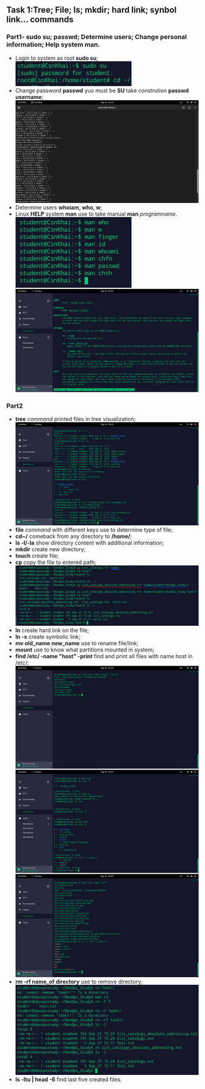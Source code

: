 ## Task 1:Tree; File; ls; mkdir; hard link; synbol link... **commands**<br/>
### Part1- sudo su; passwd; Determine users; Change personal information; Help system man.
   - Login to system as root **sudo su**;![Sudo_pic](https://github.com/xxxDaOctoPuSSxxx/DevOps_Academy/blob/Linux_Lessons/Linux/Task1/sudo.png)
   - Change password **passwd** yuo must be **SU** take constrution **passwd username**;![passwd_pic](https://github.com/xxxDaOctoPuSSxxx/DevOps_Academy/blob/Linux_Lessons/Linux/Task1/Change%20password.png)
   - Determine users **whoiam, who, w**;
   - Linux **HELP** system **man** use to take manual **man** _programname_. ![man_pic](https://github.com/xxxDaOctoPuSSxxx/DevOps_Academy/blob/Linux_Lessons/Linux/Task1/prtscr_man's.png) ![man_example](https://github.com/xxxDaOctoPuSSxxx/DevOps_Academy/blob/Linux_Lessons/Linux/Task1/man_chsh.png)<br/>
   
   
### Part2
   - **tree** _command_ printed files in tree visualization;![tree_pic](https://github.com/xxxDaOctoPuSSxxx/DevOps_Academy/blob/Linux_Lessons/Linux/Task1/Realization_output_tree.png)
   - **file** _command_ with different keys use to determine type of file;
   - **cd~/** comeback from any directory to **/home/**;
   - **ls -l/-la** show directory content with additional information;
   - **mkdir** create new directory;
   - **touch** create file;
   - **cp** copy the file to entered path;![copy_pic](https://github.com/xxxDaOctoPuSSxxx/DevOps_Academy/blob/Linux_Lessons/Linux/Task1/Copy_file.jpg)
   - **ln** create hard link on the file;
   - **ln -s** create symbolic link;
   - **mv old_name new_name** use to rename file/link;
   - **mount** use to know what partitions mounted in system;
   - **find /etc/ -name "host" -print** find and print all files with name host in /etc/;![find_pic](https://github.com/xxxDaOctoPuSSxxx/DevOps_Academy/blob/Linux_Lessons/Linux/Task1/find_host.png) ![find_example_1](https://github.com/xxxDaOctoPuSSxxx/DevOps_Academy/blob/Linux_Lessons/Linux/Task1/find_C_charter.png) ![find_example_2](https://github.com/xxxDaOctoPuSSxxx/DevOps_Academy/blob/Linux_Lessons/Linux/Task1/find_ss_with_grep.png)
   - **rm -rf name_of directory** use to remove directory;![remove_pic](https://github.com/xxxDaOctoPuSSxxx/DevOps_Academy/blob/Linux_Lessons/Linux/Task1/remove_file.png)
   - **ls -ltu | head -6** find last five created files.

